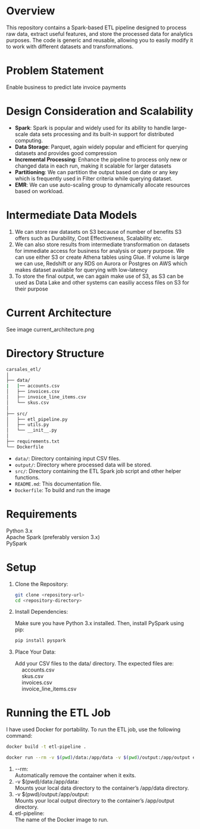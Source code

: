 # Overview
This repository contains a Spark-based ETL pipeline designed to process raw data, extract useful features, and store the processed data for analytics purposes. The code is generic and reusable, allowing you to easily modify it to work with different datasets and transformations.  


# Problem Statement  
Enable business to predict late invoice payments

# Design Consideration and Scalability
* **Spark**: Spark is popular and widely used for its ability to handle large-scale data sets processing and its built-in support for distributed computing.  
* **Data Storage**: Parquet, again widely popular and efficient for querying datasets and provides good compression  
* **Incremental Processing**: Enhance the pipeline to process only new or changed data in each run, making it scalable for larger datasets  
* **Partitioning**: We can partition the output based on date or any key which is frequently used in Filter criteria while querying dataset.  
* **EMR**: We can use auto-scaling group to dynamically allocate resources based on workload.

# Intermediate Data Models
1. We can store raw datasets on S3 because of number of benefits S3 offers such as Durability, Cost Effectiveness, Scalability etc.
2. We can also store results from intermediate transformation on datasets for immediate access for business for analysis or query purpose. We can use either S3 or create Athena tables using Glue. If volume is large we can use, Redshift or any RDS on Aurora or Postgres on AWS which makes dataset available for querying with low-latency
3. To store the final output, we can again make use of S3, as S3 can be used as Data Lake and other systems can easiliy access files on S3 for their purpose

# Current Architecture
See image current_architecture.png

# Directory Structure
```bash 
carsales_etl/  
│  
├── data/  
|   |── accounts.csv  
│   ├── invoices.csv  
│   ├── invoice_line_items.csv  
│   └── skus.csv  
│  
├── src/  
│   ├── etl_pipeline.py  
│   ├── utils.py  
│   └── __init__.py  
│  
├── requirements.txt  
└── Dockerfile  
```

* `data/`: Directory containing input CSV files.  
* `output/`: Directory where processed data will be stored.  
* `src/`: Directory containing the ETL Spark job script and other helper functions.  
* `README.md`: This documentation file.  
* `Dockerfile`: To build and run the image

# Requirements
Python 3.x  
Apache Spark (preferably version 3.x)  
PySpark  

# Setup
1. Clone the Repository:

    ```bash 
    git clone <repository-url>
    cd <repository-directory>
    ```

2. Install Dependencies:

   Make sure you have Python 3.x installed. Then, install PySpark using pip:

    ```bash
    pip install pyspark
    ```
3. Place Your Data:

    Add your CSV files to the data/ directory. The expected files are:  
    &emsp; accounts.csv  
    &emsp; skus.csv  
    &emsp; invoices.csv  
    &emsp; invoice_line_items.csv  

# Running the ETL Job
I have used Docker for portability. To run the ETL job, use the following command:

```bash 
docker build -t etl-pipeline .
```  
```bash
docker run --rm -v $(pwd)/data:/app/data -v $(pwd)/output:/app/output etl-pipeline
```

1. --rm:  
Automatically remove the container when it exits.
2. -v $(pwd)/data:/app/data:  
Mounts your local data directory to the container’s /app/data directory.
3. -v $(pwd)/output:/app/output:  
Mounts your local output directory to the container’s /app/output directory.
4. etl-pipeline:  
The name of the Docker image to run.

